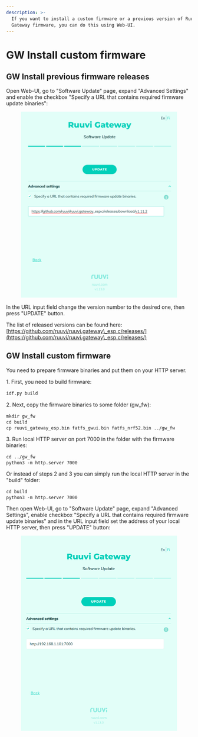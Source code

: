 ```yaml
---
description: >-
  If you want to install a custom firmware or a previous version of Ruuvi
  Gateway firmware, you can do this using Web-UI.
---
```


# GW Install custom firmware

## GW  Install previous firmware releases

Open Web-UI, go to "Software Update" page, expand "Advanced Settings" and enable the checkbox "Specify a URL that contains required firmware update binaries":

<figure><img src="../.gitbook/assets/image (20).png" alt=""><figcaption></figcaption></figure>

In the URL input field change the version number to the desired one, then press "UPDATE" button.

The list of released versions can be found here: [https://github.com/ruuvi/ruuvi.gateway\_esp.c/releases/](https://github.com/ruuvi/ruuvi.gateway\_esp.c/releases/)

## GW Install custom firmware

You need to prepare firmware binaries and put them on your HTTP server.

1\. First, you need to build firmware:

```bash
idf.py build
```

2\. Next, copy the firmware binaries to some folder (gw\_fw):

```
mkdir gw_fw
cd build
cp ruuvi_gateway_esp.bin fatfs_gwui.bin fatfs_nrf52.bin ../gw_fw
```

3\. Run local HTTP server on port 7000 in the folder with the firmware binaries:

```
cd ../gw_fw
python3 -m http.server 7000
```

Or instead of steps 2 and 3 you can simply run the local HTTP server in the "build" folder:

```
cd build
python3 -m http.server 7000
```

Then open Web-UI, go to "Software Update" page, expand "Advanced Settings", enable checkbox "Specify a URL that contains required firmware update binaries" and in the URL input field set the address of your local HTTP server, then press "UPDATE" button:

<figure><img src="../.gitbook/assets/image (42).png" alt=""><figcaption></figcaption></figure>

